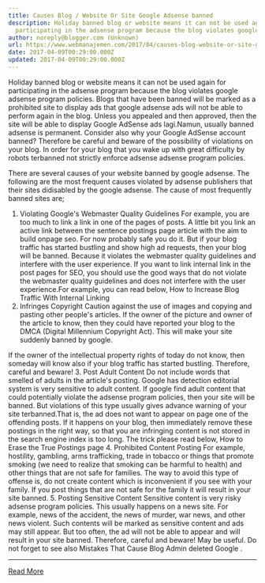 ```yaml
---
title: Causes Blog / Website Or Site Google Adsense banned
description: Holiday banned blog or website means it can not be used again for
  participating in the adsense program because the blog violates google
author: noreply@blogger.com (Unknown)
url: https://www.webmanajemen.com/2017/04/causes-blog-website-or-site-google-adsense-ban.html
date: 2017-04-09T00:29:00.000Z
updated: 2017-04-09T00:29:00.000Z
---
```


Holiday banned blog or website means it can not be used again for participating in the adsense program because the blog violates google adsense program policies.
Blogs that have been banned will be marked as a prohibited site to display ads that google adsense ads will not be able to perform again in the blog. Unless you appealed and then approved, then the site will be able to display Google AdSense ads lagi.Namun, usually banned adsense is permanent. Consider also why your Google AdSense account banned?
Therefore be careful and beware of the possibility of violations on your blog. In order for your blog that you wake up with great difficulty by robots terbanned not strictly enforce adsense adsense program policies.


There are several causes of your website banned by google adsense. The following are the most frequent causes violated by adsense publishers that their sites didisabled by the google adsense.
The cause of most frequently banned sites are;
1. Violating Google's Webmaster Quality Guidelines
For example, you are too much to link a link in one of the pages of posts. A little bit you link an active link between the sentence postings page article with the aim to build onpage seo.
For now probably safe you do it. But if your blog traffic has started bustling and show high ad requests, then your blog will be banned. Because it violates the webmaster quality guidelines and interfere with the user experience.
If you want to link internal link in the post pages for SEO, you should use the good ways that do not violate the webmaster quality guidelines and does not interfere with the user experience.For example, you can read below,
How to Increase Blog Traffic With Internal Linking
2. Infringes Copyright
Caution against the use of images and copying and pasting other people's articles. If the owner of the picture and owner of the article to know, then they could have reported your blog to the DMCA (Digital Millennium Copyright Act). This will make your site suddenly banned by google.

If the owner of the intellectual property rights of today do not know, then someday will know also if your blog traffic has started bustling. Therefore, careful and beware!
3. Post Adult Content
Do not include words that smelled of adults in the article's posting. Google has detection editorial system is very sensitive to adult content. If google find adult content that could potentially violate the adsense program policies, then your site will be banned.
But violations of this type usually gives advance warning of your site terbanned.That is, the ad does not want to appear on page one of the offending posts. If it happens on your blog, then immediately remove these postings in the right way, so that you are infringing content is not stored in the search engine index is too long. The trick please read below,
How to Erase the True Postings page
4. Prohibited Content Posting
For example, hostility, gambling, arms trafficking, trade in tobacco or things that promote smoking (we need to realize that smoking can be harmful to health) and other things that are not safe for families. The way to avoid this type of offense is, do not create content which is inconvenient if you see with your family. If you post things that are not safe for the family it will result in your site banned.
5. Posting Sensitive Content
Sensitive content is very risky adsense program policies. This usually happens on a news site. For example, news of the accident, the news of murder, war news, and other news violent. Such contents will be marked as sensitive content and ads may still appear.
But too often, the ad will not be able to appear and will result in your site banned. Therefore, careful and beware!
May be useful. Do not forget to see also Mistakes That Cause Blog Admin deleted Google .<hr/> <a href="https://www.webmanajemen.com/2017/04/causes-blog-website-or-site-google-adsense-ban.html" rel="follow" class="button" id="read-more">Read More</a>